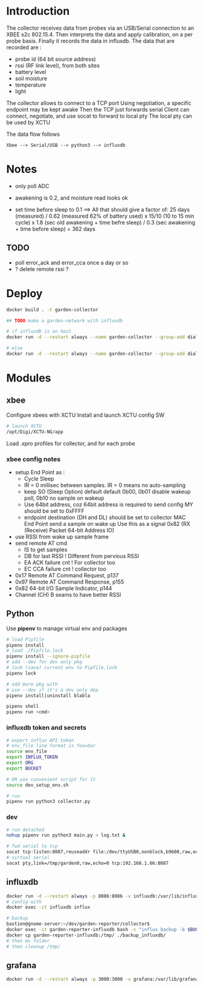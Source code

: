 # Introduction
The collector receives data from probes via an USB/Serial connection to an XBEE s2c 802.15.4.
Then interprets the data and apply calibration, on a per probe basis.
Finally it records the data in influxdb.
The data that are recorded are :
 * probe id (64 bit source address)
 * rssi (RF link level), from both sites
 * battery level
 * soil moisture
 * temperature
 * light

The collector allows to connect to a TCP port
Using negotiation, a specific endpoint may be kept awake
Then the TCP just forwards serial
Client can connect, negotiate, and use socat to forward to local pty
The local pty can be used by XCTU

The data flow follows
```
Xbee --> Serial/USB --> python3 --> influxdb
```

# Notes
 * only poll ADC
  - awakening is 0.2, and moisture read looks ok
 * set time before sleep to 0.1
 ==> All that should give a factor of:
 25 days (measured)
 / 0.62 (measured 62% of battery used)
 x 15/10 (10 to 15 min cycle)
 x 1.8 (sec old awakening + time befre sleep)
 / 0.3 (sec awakening + time before sleep)
 = 362 days
 
## TODO
 * poll error_ack and error_cca once a day or so
 * ? delete remote rssi ?

# Deploy
```bash
docker build . -t garden-collector

## TODO make a garden-network with influxdb

# if influxdb is on host
docker run -d --restart always --name garden-collector --group-add dialout --network host --env-file env_file --device=/dev/ttyUSB0 garden-collector

# else
docker run -d --restart always --name garden-collector --group-add dialout -p 8087:8087 --env-file env_file --device=/dev/ttyUSB0 garden-collector
```

# Modules

## xbee
Configure xbees with XCTU
Install and launch XCTU config SW
```bash
# launch XCTU
/opt/Digi/XCTU-NG/app
```
Load .xpro profiles for collector, and for each probe

### xbee config notes
 * setup End Point as :
   - Cycle Sleep
   - IR = 0
     millisec between samples. IR = 0 means no auto-sampling
   - keep SO (Sleep Option) default
     default 0b00, 0b01 disable wakeup poll, 0b10 no sample on wakeup
   - Use 64bit address, coz 64bit address is required to send config
     MY should be set to 0xFFFF
   - endpoint destination (DH and DL) should be set to collector MAC
   End Point send a sample on wake up
   Use this as a signal
   0x82 (RX (Receive) Packet 64-bit Address IO)
 * use RSSI from wake up sample frame
 * send remote AT cmd 
   - IS to get samples
   - DB for last RSSI
     ! Different from pervious RSSI
   - EA ACK failure cnt
     ! For collector too
   - EC CCA failure cnt
     ! collector too
 * 0x17 Remote AT Command Request, p137
 * 0x97 Remote AT Command Response, p155
 * 0x82 64-bit I/O Sample Indicator, p144
 * Channel (CH) B seams to have better RSSI

## Python
Use **pipenv** to manage virtual env and packages
```bash
# load Pipfile
pipenv install
# load ./Pipfile.lock
pipenv install --ignore-pipfile
# add --dev for dev only pkg
# lock (save) current env to Pipfile.lock
pipenv lock

# add more pkg with
# use --dev if it's a dev only dep
pipenv install|uninstall blabla

pipenv shell
pipenv run <cmd>
```

### influxdb token and secrets
```bash
# export influx API token
# env_file line format is foo=bar
source env_file
export INFLUX_TOKEN
export ORG
export BUCKET

# OR use convenient script for it
source dev_setup_env.sh

# run
pipenv run python3 collector.py
```

### dev
```bash
# run detached
nohup pipenv run python3 main.py > log.txt &

# fwd serial to tcp
socat tcp-listen:8087,reuseaddr file:/dev/ttyUSB0,nonblock,b9600,raw,echo=0 
# virtual serial
socat pty,link=/tmp/garden0,raw,echo=0 tcp:192.168.1.66:8087
```

## influxdb
```bash
docker run -d --restart always -p 8086:8086 -v influxdb:/var/lib/influxdb --name garden-reporter-influxdb influxdb
# config with
docker exec -it influxdb influx

# backup
bastien@gnome-server:~/dev/garden-reporter/collector$ 
docker exec -it garden-reporter-influxdb bash -c "influx backup -b $BUCKET -t $INFLUX_TOKEN /tmp/$(date +%y_%m_%d-%H_%M_%S)"
docker cp garden-reporter-influxdb:/tmp/ ./backup_influxdb/
# then mv folder
# then cleanup /tmp/
```

## grafana
```bash
docker run -d --restart always -p 3000:3000 -v grafana:/var/lib/grafana --name garden-reporter-grafana grafana/grafana
```



